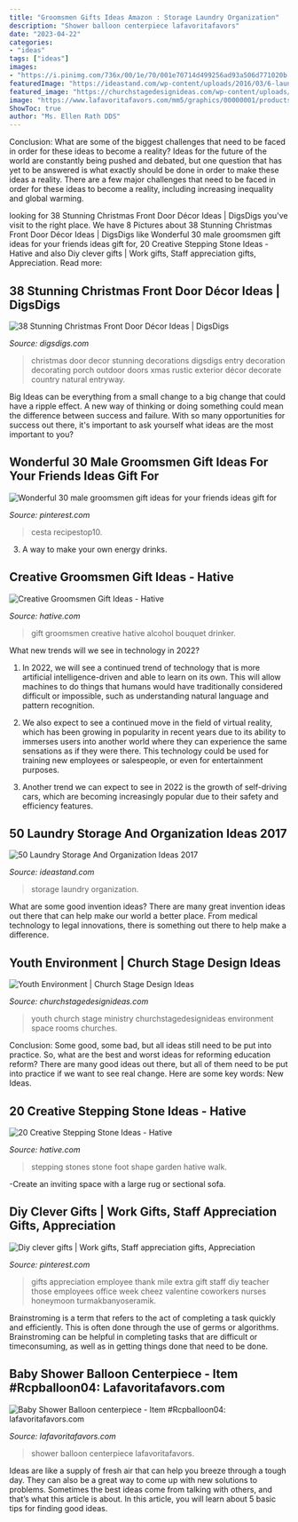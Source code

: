 ```yaml
---
title: "Groomsmen Gifts Ideas Amazon : Storage Laundry Organization"
description: "Shower balloon centerpiece lafavoritafavors"
date: "2023-04-22"
categories:
- "ideas"
tags: ["ideas"]
images:
- "https://i.pinimg.com/736x/00/1e/70/001e70714d499256ad93a506d771020b.jpg"
featuredImage: "https://ideastand.com/wp-content/uploads/2016/03/6-laundry-storage-and-organization-ideas.jpg"
featured_image: "https://churchstagedesignideas.com/wp-content/uploads/2017/10/MM3_9247-1000x667.jpg"
image: "https://www.lafavoritafavors.com/mm5/graphics/00000001/products/la-favorita/lrg/BabyShwerballooncenterpiece.JPG"
ShowToc: true
author: "Ms. Ellen Rath DDS"
---
```



Conclusion: What are some of the biggest challenges that need to be faced in order for these ideas to become a reality?
Ideas for the future of the world are constantly being pushed and debated, but one question that has yet to be answered is what exactly should be done in order to make these ideas a reality. There are a few major challenges that need to be faced in order for these ideas to become a reality, including increasing inequality and global warming.

	

		
looking for 38 Stunning Christmas Front Door Décor Ideas | DigsDigs you've visit to the right place. We have 8 Pictures about 38 Stunning Christmas Front Door Décor Ideas | DigsDigs like Wonderful 30 male groomsmen gift ideas for your friends ideas gift for, 20 Creative Stepping Stone Ideas - Hative and also Diy clever gifts | Work gifts, Staff appreciation gifts, Appreciation. Read more:
		
    
## 38 Stunning Christmas Front Door Décor Ideas | DigsDigs

<img loading=lazy src="http://www.digsdigs.com/photos/stunning-christmas-front-door-decor-ideas-3.jpg" onerror="this.onerror=null;this.src='https://tse3.mm.bing.net/th?id=OIP.TKvh14wcalPjdSxDuupkFQHaKJ&amp;pid=15.1';" alt="38 Stunning Christmas Front Door Décor Ideas | DigsDigs">

_Source: digsdigs.com_

>christmas door decor stunning decorations digsdigs entry decoration decorating porch outdoor doors xmas rustic exterior décor decorate country natural entryway. 

	

Big Ideas can be everything from a small change to a big change that could have a ripple effect. A new way of thinking or doing something could mean the difference between success and failure. With so many opportunities for success out there, it's important to ask yourself what ideas are the most important to you?

    
## Wonderful 30 Male Groomsmen Gift Ideas For Your Friends Ideas Gift For

<img loading=lazy src="https://i.pinimg.com/736x/00/1e/70/001e70714d499256ad93a506d771020b.jpg" onerror="this.onerror=null;this.src='https://tse1.mm.bing.net/th?id=OIP.Rckl_hU_na1BtirPb85oAwHaLH&amp;pid=15.1';" alt="Wonderful 30 male groomsmen gift ideas for your friends ideas gift for">

_Source: pinterest.com_

>cesta recipestop10. 

	

3. A way to make your own energy drinks.

    
## Creative Groomsmen Gift Ideas - Hative

<img loading=lazy src="https://hative.com/wp-content/uploads/2015/03/groomsmen-gift-ideas/5-groomsmen-gift-ideas.jpg" onerror="this.onerror=null;this.src='https://tse3.mm.bing.net/th?id=OIP.tI8R8nieziywqqj94QQy1QHaMZ&amp;pid=15.1';" alt="Creative Groomsmen Gift Ideas - Hative">

_Source: hative.com_

>gift groomsmen creative hative alcohol bouquet drinker. 

	

What new trends will we see in technology in 2022?
1. In 2022, we will see a continued trend of technology that is more artificial intelligence-driven and able to learn on its own. This will allow machines to do things that humans would have traditionally considered difficult or impossible, such as understanding natural language and pattern recognition.
2. We also expect to see a continued move in the field of virtual reality, which has been growing in popularity in recent years due to its ability to immerses users into another world where they can experience the same sensations as if they were there. This technology could be used for training new employees or salespeople, or even for entertainment purposes.

3. Another trend we can expect to see in 2022 is the growth of self-driving cars, which are becoming increasingly popular due to their safety and efficiency features.

    
## 50 Laundry Storage And Organization Ideas 2017

<img loading=lazy src="https://ideastand.com/wp-content/uploads/2016/03/6-laundry-storage-and-organization-ideas.jpg" onerror="this.onerror=null;this.src='https://tse4.mm.bing.net/th?id=OIP.1VqkkaFaXEjAwG8O7ZIlxgHaJ4&amp;pid=15.1';" alt="50 Laundry Storage And Organization Ideas 2017">

_Source: ideastand.com_

>storage laundry organization. 

	

What are some good invention ideas?
There are many great invention ideas out there that can help make our world a better place. From medical technology to legal innovations, there is something out there to help make a difference.

    
## Youth Environment | Church Stage Design Ideas

<img loading=lazy src="https://churchstagedesignideas.com/wp-content/uploads/2017/10/MM3_9247-1000x667.jpg" onerror="this.onerror=null;this.src='https://tse3.mm.bing.net/th?id=OIP.zNImng155LM_AjLRaMovfgHaE8&amp;pid=15.1';" alt="Youth Environment | Church Stage Design Ideas">

_Source: churchstagedesignideas.com_

>youth church stage ministry churchstagedesignideas environment space rooms churches. 

	

Conclusion: Some good, some bad, but all ideas still need to be put into practice.
So, what are the best and worst ideas for reforming education reform? There are many good ideas out there, but all of them need to be put into practice if we want to see real change. Here are some key words: New Ideas.

    
## 20 Creative Stepping Stone Ideas - Hative

<img loading=lazy src="https://hative.com/wp-content/uploads/2014/12/stepping-stone-ideas/6-foot-shape-stepping-stones.jpg" onerror="this.onerror=null;this.src='https://tse1.mm.bing.net/th?id=OIP.6v9IO9F9ctZ02UyTPcmUmgHaHa&amp;pid=15.1';" alt="20 Creative Stepping Stone Ideas - Hative">

_Source: hative.com_

>stepping stones stone foot shape garden hative walk. 

	

-Create an inviting space with a large rug or sectional sofa.

    
## Diy Clever Gifts | Work Gifts, Staff Appreciation Gifts, Appreciation

<img loading=lazy src="https://i.pinimg.com/736x/f5/6d/df/f56ddf9e4baacd8caff825d8cff8b931.jpg" onerror="this.onerror=null;this.src='https://tse3.mm.bing.net/th?id=OIP.-iD_rHSm2D-3grylqfxJLQHaJ3&amp;pid=15.1';" alt="Diy clever gifts | Work gifts, Staff appreciation gifts, Appreciation">

_Source: pinterest.com_

>gifts appreciation employee thank mile extra gift staff diy teacher those employees office week cheez valentine coworkers nurses honeymoon turmakbanyoseramik. 

	

Brainstroming is a term that refers to the act of completing a task quickly and efficiently. This is often done through the use of germs or algorithms. Brainstroming can be helpful in completing tasks that are difficult or timeconsuming, as well as in getting things done that need to be done.

    
## Baby Shower Balloon Centerpiece - Item #Rcpballoon04: Lafavoritafavors.com

<img loading=lazy src="https://www.lafavoritafavors.com/mm5/graphics/00000001/products/la-favorita/lrg/BabyShwerballooncenterpiece.JPG" onerror="this.onerror=null;this.src='https://tse3.mm.bing.net/th?id=OIP.26nDlMxLXS-pskA5gngasAHaNL&amp;pid=15.1';" alt="Baby Shower Balloon centerpiece - Item #Rcpballoon04: lafavoritafavors.com">

_Source: lafavoritafavors.com_

>shower balloon centerpiece lafavoritafavors. 

	

Ideas are like a supply of fresh air that can help you breeze through a tough day. They can also be a great way to come up with new solutions to problems. Sometimes the best ideas come from talking with others, and that’s what this article is about. In this article, you will learn about 5 basic tips for finding good ideas.

